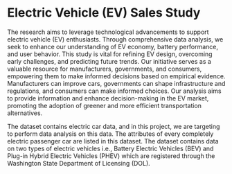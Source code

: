 # Electric Vehicle (EV) Sales Study

The research aims to leverage technological advancements to support electric vehicle (EV) enthusiasts. Through comprehensive data analysis, we seek to enhance our understanding of EV economy, battery performance, and user behavior. This study is vital 
for refining EV design, overcoming early challenges, and predicting future trends. Our initiative serves as a valuable resource for manufacturers, governments, and consumers, empowering them to make informed decisions based on empirical evidence. 
Manufacturers can improve cars, governments can shape infrastructure and regulations, and consumers can make informed choices. Our analysis aims to provide information and enhance decision-making in the EV market, promoting the adoption of 
greener and more efficient transportation alternatives.

The dataset contains electric car data, and in this project, we are targeting to perform data analysis on this data. The attributes of every completely electric 
passenger car are listed in this dataset. The dataset contains data on two types of electric vehicles i.e., Battery Electric Vehicles (BEV) and Plug-in Hybrid Electric 
Vehicles (PHEV) which are registered through the Washington State Department of Licensing (DOL).
